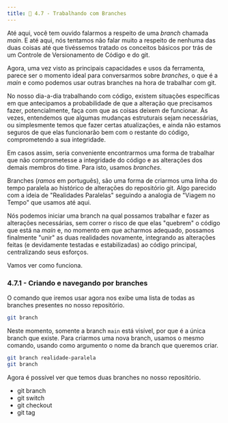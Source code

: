 ```yaml
---
title: 🚧 4.7 - Trabalhando com Branches
---
```

Até aqui, você tem ouvido falarmos a respeito de uma _branch_ chamada _main_. E até aqui, nós tentamos não falar muito a respeito de nenhuma das duas coisas até que tivéssemos tratado os conceitos básicos por trás de um Controle de Versionamento de Código e do git.

Agora, uma vez visto as principais capacidades e usos da ferramenta, parece ser o momento ideal para conversarmos sobre _branches_, o que é a _main_ e como podemos usar outras branches na hora de trabalhar com git.

No nosso dia-a-dia trabalhando com código, existem situações específicas em que antecipamos a probabilidade de que a alteração que precisamos fazer, potencialmente, faça com que as coisas deixem de funcionar. Às vezes, entendemos que algumas mudanças estruturais sejam necessárias, ou simplesmente temos que fazer certas atualizações, e ainda não estamos seguros de que elas funcionarão bem com o restante do código, comprometendo a sua integridade.

Em casos assim, seria conveniente encontrarmos uma forma de trabalhar que não comprometesse a integridade do código e as alterações dos demais membros do time. Para isto, usamos _branches_.

Branches (_ramos_ em português), são uma forma de criarmos uma linha do tempo paralela ao histórico de alterações do repositório git. Algo parecido com a ideia de "Realidades Paralelas" seguindo a analogia de "Viagem no Tempo" que usamos até aqui.

Nós podemos iniciar uma branch na qual possamos trabalhar e fazer as alterações necessárias, sem correr o risco de que elas "quebrem" o código que está na _main_ e, no momento em que acharmos adequado, possamos finalmente "unir" as duas realidades novamente, integrando as alterações feitas (e devidamente testadas e estabilizadas) ao código principal, centralizando seus esforços.

Vamos ver como funciona.

### 4.7.1 - Criando e navegando por branches
O comando que iremos usar agora nos exibe uma lista de todas as branches presentes no nosso repositório.

```bash
git branch
```

Neste momento, somente a branch `main` está visível, por que é a única branch que existe. Para  criarmos uma nova branch, usamos o mesmo comando, usando como argumento o nome da branch que queremos criar.

```bash
git branch realidade-paralela
git branch
```

Agora é possível ver que temos duas branches no nosso repositório.

- git branch
- git switch
- git checkout
- git tag
